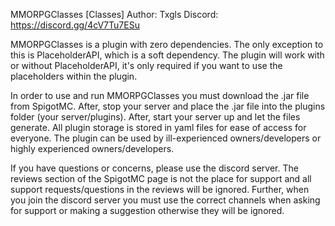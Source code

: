MMORPGClasses [Classes]
Author: Txgls
Discord: https://discord.gg/4cV7Tu7ESu

MMORPGClasses is a plugin with zero dependencies. The only exception to this is PlaceholderAPI, which is a soft dependency.
The plugin will work with or without PlaceholderAPI, it's only required if you want to use the placeholders within the plugin.

In order to use and run MMORPGClasses you must download the .jar file from SpigotMC. After, stop your server and place the .jar
file into the plugins folder (your server/plugins). After, start your server up and let the files generate. All plugin storage is
stored in yaml files for ease of access for everyone. The plugin can be used by ill-experienced owners/developers or highly
experienced owners/developers.

If you have questions or concerns, please use the discord server. The reviews section of the SpigotMC page is not the place for support
and all support requests/questions in the reviews will be ignored. Further, when you join the discord server you must use the correct
channels when asking for support or making a suggestion otherwise they will be ignored.
